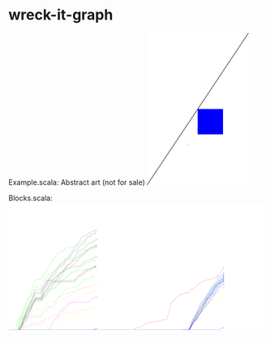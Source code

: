 # wreck-it-graph

Example.scala: Abstract art (not for sale)
![Example.scala](https://raw.githubusercontent.com/anthony-cros/wreck-it-graph/master/src/main/resources/example.png)

Blocks.scala:
![Blocks.scala:](https://raw.githubusercontent.com/anthony-cros/wreck-it-graph/master/src/main/resources/blocks.png)

